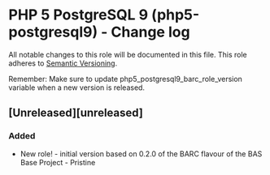 # PHP 5 PostgreSQL 9 (php5-postgresql9) - Change log
 
All notable changes to this role will be documented in this file.
This role adheres to [Semantic Versioning](http://semver.org/spec/v2.0.0.html).
 
Remember: Make sure to update php5_postgresql9_barc_role_version variable when a new version is released.
 
## [Unreleased][unreleased]
 
### Added
 
* New role! - initial version based on 0.2.0 of the BARC flavour of the BAS Base Project - Pristine
